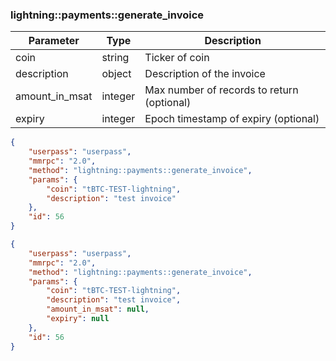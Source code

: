 ### lightning\:\:payments\:\:generate_invoice

| Parameter            | Type    | Description |
|----------------------|---------|-------------|
| coin                 | string  | Ticker of coin                              |
| description          | object  | Description of the invoice                  |
| amount_in_msat       | integer | Max number of records to return (optional)  |
| expiry               | integer | Epoch timestamp of expiry (optional)        |



```json
{
    "userpass": "userpass",
    "mmrpc": "2.0",
    "method": "lightning::payments::generate_invoice",
    "params": {
        "coin": "tBTC-TEST-lightning",
        "description": "test invoice"
    },
    "id": 56
}

```

```json
{
    "userpass": "userpass",
    "mmrpc": "2.0",
    "method": "lightning::payments::generate_invoice",
    "params": {
        "coin": "tBTC-TEST-lightning",
        "description": "test invoice",
        "amount_in_msat": null,
        "expiry": null 
    },
    "id": 56
}
```
